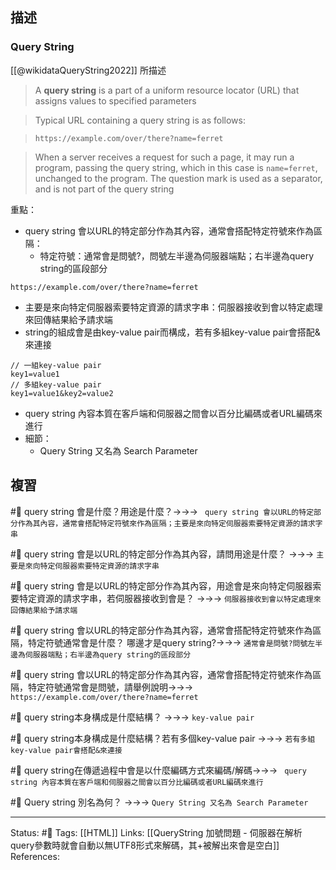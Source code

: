 ## 描述



### Query String
[[@wikidataQueryString2022]] 所描述
> A **query string** is a part of a uniform resource locator (URL) that assigns values to specified parameters

> Typical URL containing a query string is as follows:

> `https://example.com/over/there?name=ferret`

> When a server receives a request for such a page, it may run a program, passing the query string, which in this case is `name=ferret`, unchanged to the program. The question mark is used as a separator, and is not part of the query string

重點：
- query string 會以URL的特定部分作為其內容，通常會搭配特定符號來作為區隔：
	- 特定符號：通常會是問號?，問號左半邊為伺服器端點；右半邊為query string的區段部分
```
https://example.com/over/there?name=ferret
```
- 主要是來向特定伺服器索要特定資源的請求字串：伺服器接收到會以特定處理來回傳結果給予請求端
- string的組成會是由key-value pair而構成，若有多組key-value pair會搭配&來連接
```
// 一組key-value pair
key1=value1
// 多組key-value pair
key1=value1&key2=value2
```
- query string 內容本質在客戶端和伺服器之間會以百分比編碼或者URL編碼來進行
- 細節：
	- Query String 又名為 Search Parameter




## 複習


#🧠 query string 會是什麼？用途是什麼？->->-> ` query string 會以URL的特定部分作為其內容，通常會搭配特定符號來作為區隔；主要是來向特定伺服器索要特定資源的請求字串`
<!--SR:!2023-03-14,74,250-->

#🧠 query string 會是以URL的特定部分作為其內容，請問用途是什麼？ ->->-> `主要是來向特定伺服器索要特定資源的請求字串`
<!--SR:!2023-03-16,74,250-->

#🧠 query string 會是以URL的特定部分作為其內容，用途會是來向特定伺服器索要特定資源的請求字串，若伺服器接收到會是？ ->->-> `伺服器接收到會以特定處理來回傳結果給予請求端`
<!--SR:!2023-02-27,41,230-->

#🧠 query string 會以URL的特定部分作為其內容，通常會搭配特定符號來作為區隔，特定符號通常會是什麼？ 哪邊才是query string?->->-> `通常會是問號?問號左半邊為伺服器端點；右半邊為query string的區段部分`
<!--SR:!2023-05-02,81,230-->

#🧠 query string 會以URL的特定部分作為其內容，通常會搭配特定符號來作為區隔，特定符號通常會是問號，請舉例說明->->-> `https://example.com/over/there?name=ferret`
<!--SR:!2023-02-24,62,250-->

#🧠 query string本身構成是什麼結構？ ->->-> `key-value pair`
<!--SR:!2023-02-25,62,250-->

#🧠 query string本身構成是什麼結構？若有多個key-value pair ->->-> `若有多組key-value pair會搭配&來連接`
<!--SR:!2023-03-08,69,250-->

#🧠 query string在傳遞過程中會是以什麼編碼方式來編碼/解碼->->-> ` query string 內容本質在客戶端和伺服器之間會以百分比編碼或者URL編碼來進行`
<!--SR:!2023-07-13,142,250-->

#🧠 Query string 別名為何？ ->->-> `Query String 又名為 Search Parameter`
<!--SR:!2023-03-10,71,250-->




---
Status: #🌱 
Tags:
[[HTML]]
Links:
[[QueryString 加號問題 - 伺服器在解析query參數時就會自動以無UTF8形式來解碼，其+被解出來會是空白]]
References: